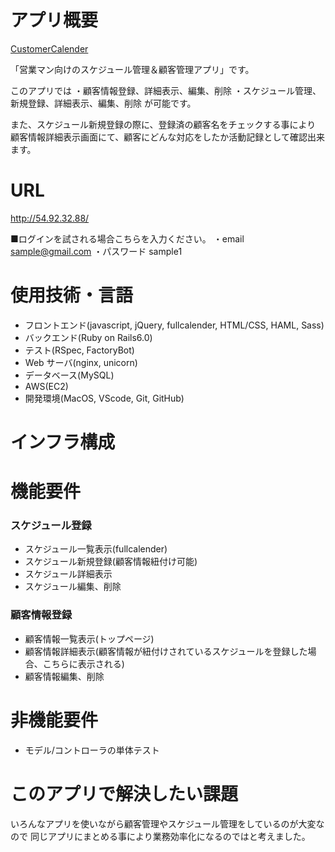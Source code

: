 # アプリ概要
[CustomerCalender](http://54.92.32.88/)

「営業マン向けのスケジュール管理＆顧客管理アプリ」です。

このアプリでは
・顧客情報登録、詳細表示、編集、削除
・スケジュール管理、新規登録、詳細表示、編集、削除
が可能です。

また、スケジュール新規登録の際に、登録済の顧客名をチェックする事により<br>
顧客情報詳細表示画面にて、顧客にどんな対応をしたか活動記録として確認出来ます。

# URL
http://54.92.32.88/

■ログインを試される場合こちらを入力ください。
・email
sample@gmail.com
・パスワード
sample1


# 使用技術・言語

- フロントエンド(javascript, jQuery, fullcalender, HTML/CSS, HAML, Sass)
- バックエンド(Ruby on Rails6.0)
- テスト(RSpec, FactoryBot)
- Web サーバ(nginx, unicorn)
- データベース(MySQL)
- AWS(EC2)
- 開発環境(MacOS, VScode, Git, GitHub)



# インフラ構成



# 機能要件

### スケジュール登録

- スケジュール一覧表示(fullcalender)
- スケジュール新規登録(顧客情報紐付け可能)
- スケジュール詳細表示
- スケジュール編集、削除

### 顧客情報登録

- 顧客情報一覧表示(トップページ)
- 顧客情報詳細表示(顧客情報が紐付けされているスケジュールを登録した場合、こちらに表示される)
- 顧客情報編集、削除

# 非機能要件
- モデル/コントローラの単体テスト

# このアプリで解決したい課題

いろんなアプリを使いながら顧客管理やスケジュール管理をしているのが大変なので
同じアプリにまとめる事により業務効率化になるのではと考えました。




